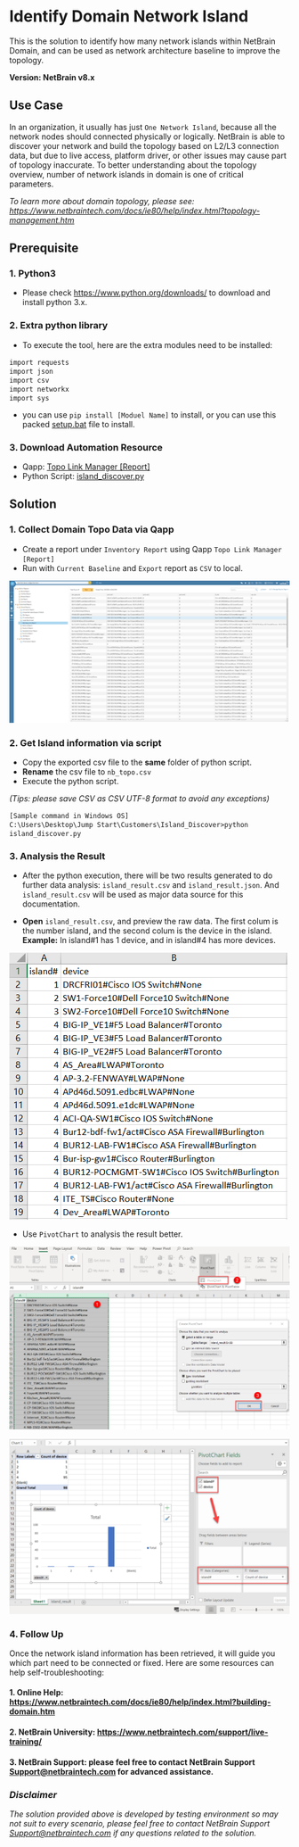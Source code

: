 # Identify Domain Network Island
This is the solution to identify how many network islands within NetBrain Domain, and can be used as network architecture baseline to improve the topology.

**Version: NetBrain v8.x**

## Use Case

In an organization, it usually has just `One Network Island`, because all the network nodes should connected physically or logically. NetBrain is able to discover your network and build the topology based on L2/L3 connection data, but due to live access, platform driver, or other issues may cause part of topology inaccurate. To better understanding about the topology overview, number of network islands in domain is one of critical parameters.

*To learn more about domain topology, please see: https://www.netbraintech.com/docs/ie80/help/index.html?topology-management.htm*


## Prerequisite
### 1. Python3

* Please check https://www.python.org/downloads/ to download and install python 3.x.

### 2. Extra python library
* To execute the tool, here are the extra modules need to be installed:

```
import requests
import json
import csv
import networkx
import sys
```
* you can use `pip install [Moduel Name]` to install, or you can use this packed [setup.bat](resoruce/setup.bat) file to install.

### 3. Download Automation Resource
* Qapp: [Topo Link Manager [Report]](resource/)
* Python Script: [island_discover.py](resource/)

## Solution

### 1. Collect Domain Topo Data via Qapp

* Create a report under `Inventory Report` using Qapp `Topo Link Manager [Report]`
* Run with `Current Baseline` and `Export` report as `CSV` to local.

![](images/toporeport1.png)

### 2. Get Island information via script

* Copy the exported csv file to the **same** folder of python script.
* **Rename** the csv file to `nb_topo.csv`
* Execute the python script.

*(Tips: please save CSV as CSV UTF-8 format to avoid any exceptions)*
```
[Sample command in Windows OS]
C:\Users\Desktop\Jump Start\Customers\Island_Discover>python island_discover.py
```

### 3. Analysis the Result

* After the python execution, there will be two results generated to do further data analysis: `island_result.csv` and `island_result.json`. And  `island_result.csv` will be used as major data source for this documentation.

* **Open** `island_result.csv`, and preview the raw data. The first colum is the number island, and the second colum is the device in the island. **Example:** In island#1 has 1 device, and in island#4 has more devices.

![](images/island01.png)

* Use `PivotChart` to analysis the result better.

![](images/island02.png)

![](images/island03.png)

### 4. Follow Up
Once the network island information has been retrieved, it will guide you which part need to be connected or fixed. Here are some resources can help self-troubleshooting:

#### 1. Online Help: https://www.netbraintech.com/docs/ie80/help/index.html?building-domain.htm

#### 2. NetBrain University: https://www.netbraintech.com/support/live-training/

#### 3. NetBrain Support: please feel free to contact NetBrain Support <Support@netbraintech.com> for advanced assistance.

### *Disclaimer*
*The solution provided above is developed by testing environment so may not suit to every scenario, please feel free to contact NetBrain Support <Support@netbraintech.com> if any questions related to the solution.* 

